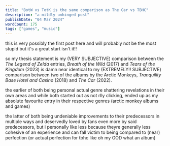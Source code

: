 ```yaml
---
title: "BotW vs TotK is the same comparison as The Car vs TBHC"
description: "a mildly unhinged post"
publishDate: "04 Mar 2024"
wordCount: 175
tags: ["games", "music"]
---
```


this is very possibly the first post here and will probably not be the most stupid but it's a great start isn't it!!

so my thesis statement is my (VERY SUBJECTIVE) comparison between the *The Legend of Zelda* entries, *Breath of the Wild* (2017) and *Tears of the Kingdom* (2023) is damn near identical to my (EXTREMELY!! SUBJECTIVE) comparison between two of the albums by the Arctic Monkeys, *Tranquility Base Hotel and Casino* (2018) and *The Car* (2022).

the earlier of both being personal actual genre shattering revelations in their own areas and while both started out as not rlly clicking, ended up as my absolute favourite entry in their respective genres (arctic monkey albums and games)

the latter of both being undeniable improvements to their predecessors in multiple ways and deservedly loved by fans even more by said predecessors, but i personally like less because theyre generally less cohesive of an experience and can fall victim to being compared to (near) perfection
(or actual perfection for tbhc like oh my GOD what an album)